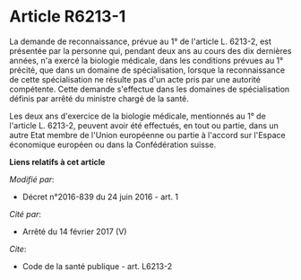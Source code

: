 # Article R6213-1

La demande de reconnaissance, prévue au 1° de l'article L. 6213-2, est présentée par la personne qui, pendant deux ans au
cours des dix dernières années, n'a exercé la biologie médicale, dans les conditions prévues au 1° précité, que dans un
domaine de spécialisation, lorsque la reconnaissance de cette spécialisation ne résulte pas d'un acte pris par une autorité
compétente. Cette demande s'effectue dans les domaines de spécialisation définis par arrêté du ministre chargé de la santé. 

Les deux ans d'exercice de la biologie médicale, mentionnés au 1° de l'article L. 6213-2, peuvent avoir été effectués, en
tout ou partie, dans un autre Etat membre de l'Union européenne ou partie à l'accord sur l'Espace économique européen ou dans
la Confédération suisse.

**Liens relatifs à cet article**

_Modifié par_:

  - Décret n°2016-839 du 24 juin 2016 - art. 1

_Cité par_:

  - Arrêté du 14 février 2017 (V)

_Cite_:

  - Code de la santé publique - art. L6213-2
